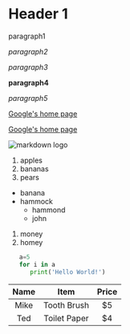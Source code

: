 # Header 1

paragraph1

*paragraph2*

_paragraph3_

**paragraph4**

*paragraph5*

[Google's home page](https://google.com)

[Google's home page](https://www.google.com)

![markdown logo](https://images.app.goo.gl/owhcLqH3nwTSiBv2A"logo")

1. apples
2. bananas
3. pears


* banana
* hammock
    * hammond
    * john
1. money
2. homey
   


```python
   a=5
   for i in a
      print('Hello World!')

```

| Name   | Item           | Price |
| :-----:|:--------------:| :----:| 
| Mike   | Tooth Brush    | $5    |
| Ted    | Toilet Paper   | $4


